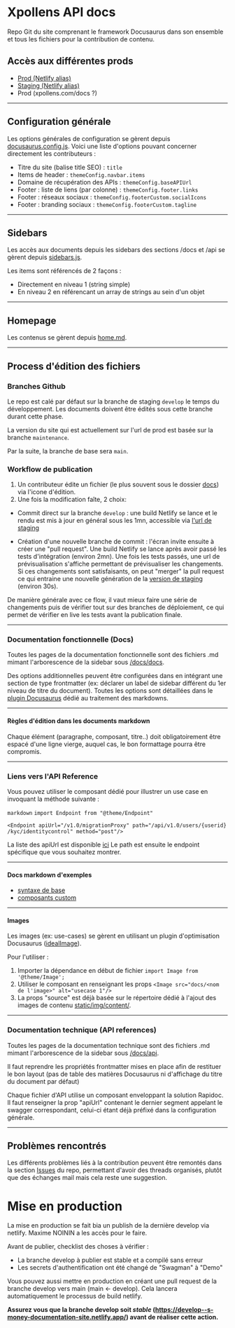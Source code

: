 # Xpollens API docs

Repo Git du site comprenant le framework Docusaurus dans son ensemble et tous les fichiers pour la contribution de contenu.

## Accès aux différentes prods

- [Prod (Netlify alias)](https://s-money-documentation-site.netlify.app/)
- [Staging (Netlify alias)](https://develop--s-money-documentation-site.netlify.app/)
- Prod (xpollens.com/docs ?)

---

## Configuration générale

Les options générales de configuration se gèrent depuis [docusaurus.config.js](docusaurus.config.js). Voici une liste d'options pouvant concerner directement les contributeurs :

- Titre du site (balise title SEO) : `title`
- Items de header : `themeConfig.navbar.items`
- Domaine de récupération des APIs : `themeConfig.baseAPIUrl`
- Footer : liste de liens (par colonne) : `themeConfig.footer.links`
- Footer : réseaux sociaux : `themeConfig.footerCustom.socialIcons`
- Footer : branding sociaux : `themeConfig.footerCustom.tagline`

---

## Sidebars

Les accès aux documents depuis les sidebars des sections /docs et /api se gèrent depuis [sidebars.js](sidebars.js).

Les items sont référencés de 2 façons :

- Directement en niveau 1 (string simple)
- En niveau 2 en référencant un array de strings au sein d'un objet

---

## Homepage

Les contenus se gèrent depuis [home.md](docs/docs/home.md).

---

## Process d'édition des fichiers

### Branches Github

Le repo est calé par défaut sur la branche de staging `develop` le temps du développement. Les documents doivent être édités sous cette branche durant cette phase.

La version du site qui est actuellement sur l'url de prod est basée sur la branche `maintenance`.

Par la suite, la branche de base sera `main`.

### Workflow de publication

1. Un contributeur édite un fichier (le plus souvent sous le dossier [docs](/docs)) via l'icone d'édition.
2. Une fois la modification faîte, 2 choix:

- Commit direct sur la branche `develop` : une build Netlify se lance et le rendu est mis à jour en général sous les 1mn, accessible via [l'url de staging](https://develop--s-money-documentation-site.netlify.app/)

- Création d'une nouvelle branche de commit : l'écran invite ensuite à créer une "pull request". Une build Netlify se lance après avoir passé les tests d'intégration (environ 2mn). Une fois les tests passés, une url de prévisualisation s'affiche permettant de prévisualiser les changements. Si ces changements sont satisfaisants, on peut "merger" la pull request ce qui entraine une nouvelle génération de la [version de staging](https://develop--s-money-documentation-site.netlify.app/) (environ 30s).

De manière générale avec ce flow, il vaut mieux faire une série de changements puis de vérifier tout sur des branches de déploiement, ce qui permet de vérifier en live les tests avant la publication finale.

---

### Documentation fonctionnelle (Docs)

Toutes les pages de la documentation fonctionnelle sont des fichiers .md mimant l'arborescence de la sidebar sous [/docs/docs](/docs/docs).

Des options additionnelles peuvent être configurées dans en intégrant une section de type frontmatter (ex: déclarer un label de sidebar différent du 1er niveau de titre du document). Toutes les options sont détaillées dans le [plugin Docusaurus](https://docusaurus.io/docs/2.0.0-beta.3/api/plugins/@docusaurus/plugin-content-docs) dédié au traitement des markdowns.

---

#### Règles d'édition dans les documents markdown

Chaque élément (paragraphe, composant, titre..) doit obligatoirement être espacé d'une ligne vierge, auquel cas, le bon formattage pourra être compromis.

---

### Liens vers l'API Reference

Vous pouvez utiliser le composant dédié pour illustrer un use case en invoquant la méthode suivante : 

`markdown`
`import Endpoint from "@theme/Endpoint"`

`<Endpoint apiUrl="/v1.0/migrationProxy" path="/api​/v1.0​/users​/{userid}​/kyc​/identitycontrol" method="post"/>`

La liste des apiUrl est disponible [ici](/docs/api/0EndpointNames.txt)
Le path est ensuite le endpoint spécifique que vous souhaitez montrer.

---
#### Docs markdown d'exemples

- [syntaxe de base](docs/docs/examples/basics.md)
- [composants custom](docs/docs/examples/custom-components.md)

---

#### Images

Les images (ex: use-cases) se gèrent en utilisant un plugin d'optimisation Docusaurus ([idealImage](https://docusaurus.io/docs/2.0.0-beta.3/api/plugins/@docusaurus/plugin-ideal-image)).

Pour l'utiliser :

1. Importer la dépendance en début de fichier `import Image from '@theme/Image';`
2. Utiliser le composant en renseignant les props `<Image src="docs/<nom de l'image>" alt="usecase 1"/>`
3. La props "source" est déjà basée sur le répertoire dédié à l'ajout des images de contenu [static/img/content/](static/img/content).

---

### Documentation technique (API references)

Toutes les pages de la documentation technique sont des fichiers .md mimant l'arborescence de la sidebar sous [/docs/api](/docs/api).

Il faut reprendre les propriétés frontmatter mises en place afin de restituer le bon layout (pas de table des matières Docusaurus ni d'affichage du titre du document par défaut)

Chaque fichier d'API utilise un composant enveloppant la solution Rapidoc. Il faut renseigner la prop "apiUrl" contenant le dernier segment appelant le swagger correspondant, celui-ci étant déjà préfixé dans la configuration générale.

---

## Problèmes rencontrés

Les différents problèmes liés à la contribution peuvent être remontés dans la section [Issues](https://github.com/pomme-clic/s-money-documentation/issues) du repo, permettant d'avoir des threads organisés, plutôt que des échanges mail mais cela reste une suggestion.


# Mise en production
La mise en production se fait bia un publish de la dernière develop via netlify.
Maxime NOININ a les accès pour le faire.

Avant de publier, checklist des choses à vérifier : 
- La branche develop à publier est stable et a compilé sans erreur
- Les secrets d'authentification ont été changé de "Swagman" à "Demo"

Vous pouvez aussi mettre en production en créant une pull request de la branche develop vers main (main <- develop). Cela lancera automatiquement le processus de build netlify.

**Assurez vous que la branche develop soit _stable_ (https://develop--s-money-documentation-site.netlify.app/) avant de réaliser cette action.**
